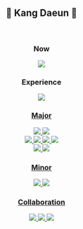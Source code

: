
<div align="center">
  <h2>💫 Kang Daeun 💫</h2>
  <br>
  <h3> Now </h3>
  <a href="https://www.notion.so/4cadad1db8e54182b4ecf62d5a20edd2?pvs=4" target="_blank"><img src="https://img.shields.io/badge/Portfolio-fffbb2?style=for-the-badge&logo=Notion&logoColor=black"/></a> 
  <br>
  <h3> Experience </h3>
  <a href="https://www.ssafy.com" target="_blank"><img src="https://img.shields.io/badge/SSAFY-fffbb2?style=for-the-badge&logo=SSAFY&logoColor=black">
    
  <h3>  </h3>
  <h3> Major </h3>
  <img src="https://img.shields.io/badge/java-fffbb2?style=for-the-badge&logo=Java&logoColor=black">
  <img src="https://img.shields.io/badge/Eclipse-fffbb2?style=for-the-badge&logo=Eclipse&logoColor=black">
  <br>
  <img src="https://img.shields.io/badge/React-fffbb2?style=for-the-badge&logo=React&logoColor=black">
  <img src="https://img.shields.io/badge/html5-fffbb2?style=for-the-badge&logo=html5&logoColor=black">
  <img src="https://img.shields.io/badge/CSS3-fffbb2?style=for-the-badge&logo=CSS3&logoColor=black">
  <img src="https://img.shields.io/badge/JavaScript-fffbb2?style=for-the-badge&logo=JavaScript&logoColor=black">
  <br>
  <img src="https://img.shields.io/badge/MySQL-fffbb2?style=for-the-badge&logo=mysql&logoColor=black">
    <img src="https://img.shields.io/badge/Spring Boot-fffbb2?style=for-the-badge&logo=spring&logoColor=black">
  <br>
  
  <h3> Minor </h3>
  <img src="https://img.shields.io/badge/Vue.js-fffbb2?style=for-the-badge&logo=Vue.js&logoColor=black">
  <img src="https://img.shields.io/badge/Android-fffbb2?style=for-the-badge&logo=android&logoColor=black">
  <br>

 <h3> Collaboration </h3>
  <img src="https://img.shields.io/badge/Git-fffbb2?style=for-the-badge&logo=Git&logoColor=black">
  <img src="https://img.shields.io/badge/Jira-fffbb2?style=for-the-badge&logo=Jira&logoColor=black">
  <img src="https://img.shields.io/badge/Gerrit-fffbb2?style=for-the-badge&logo=Gerrit&logoColor=black">
  <br>

    
  <br>
    <!-- <h3> 🛫 Github Stats 🛬</h3>
      <a>
        <img src="https://github-readme-stats.vercel.app/api?username=da010228&exclude_repo=da010228.github.io&theme=graywhite" />
      </a>-->
    
 <br>
  
</div>
